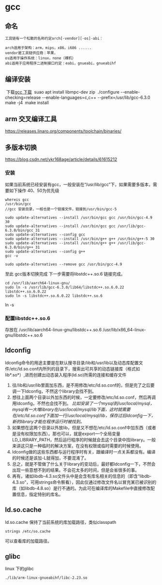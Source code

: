 gcc
==================
## 命名

```
工具链有一个松散的名称约定arch[-vendor][-os]-abi：

arch适用于架构：arm，mips，x86，i686 ......
vendor是工具链供应商：苹果，
os适用于操作系统：linux，none（裸机）
abi适用于应用程序二进制接口约定：eabi，gnueabi，gnueabihf
```

## 编译安装
​	下载[gcc 下载](https://gcc.gnu.org/mirrors.html) 
​	suao apt install libmpc-dev zip
​	./configure --enable-checking=release --enable-languages=c,c++ --prefix=/usr/lib/gcc-6.3.0
​	make -j4
​	make install

## arm 交叉编译工具
https://releases.linaro.org/components/toolchain/binaries/

## 多版本切换
https://blog.csdn.net/ykr168age/article/details/61615212

### 安装

如果当前系统已经安装有gcc，一般安装在“/usr/lib/gcc”下，如果需要多版本，需要如下操作
40、50为优先级	

```
whereis gcc
/usr/bin/gcc
//gcc 安装目录，一般也是一个链接文件，链接到/usr/bin/gcc-5

sudo update-alternatives --install /usr/bin/gcc gcc /usr/bin/gcc-4.9 30
sudo update-alternatives --install /usr/bin/gcc gcc /usr/lib/gcc-6.3.0/bin/gcc 31
sudo update-alternatives --config gcc
sudo update-alternatives --install /usr/bin/g++ g++ /usr/bin/g++-5 30 
sudo update-alternatives --install /usr/bin/g++ g++ /usr/lib/gcc-6.3.0/bin/g++ 31
sudo update-alternatives --config g++
gcc -v

sudo update-alternatives --remove gcc /usr/bin/gcc-4.9

```
 至此 gcc版本切换完成
 下一步需要将libstdc++.so.6 链接完成。

```
cd /usr/lib/aarch64-linux-gnu/
sudo ln -s /usr/lib/gcc-6.3.0/lib64/libstdc++.so.6.0.22 libstdc++.so.6.0.22
sudo ln -s libstdc++.so.6.0.22 libstdc++.so.6

```
 ln -s 

### 配置libstdc++.so.6
存放在
/usr/lib/aarch64-linux-gnu/libstdc++.so.6
/usr/lib/x86_64-linux-gnu/libstdc++.so.6
## ldconfig
ldconfig命令的用途主要是在默认搜寻目录/lib和/usr/lib以及动态库配置文件/etc/ld.so.conf内所列的目录下，搜索出可共享的动态链接库（格式如lib*.so*）,进而创建出动态装入程序(ld.so)所需的连接和缓存文件

1. 往/lib和/usr/lib里面加东西，是不用修改/etc/ld.so.conf的，但是完了之后要调一下ldconfig，不然这个library会找不到。
2. 想往上面两个目录以外加东西的时候，一定要修改/etc/ld.so.conf，然后再调用ldconfig，不然也会找不到。
	*比如安装了一个mysql到/usr/local/mysql，mysql有一大堆library在/usr/local/mysql/lib下面，这时就需要在/etc/ld.so.conf下面加一行/usr/local/mysql/lib，保存过后ldconfig一下，新的library才能在程序运行时被找到。*
3. 如果想在这两个目录以外放lib，但是又不想在/etc/ld.so.conf中加东西（或者是没有权限加东西）。那也可以，就是export一个全局变量LD_LIBRARY_PATH，然后运行程序的时候就会去这个目录中找library。一般来讲这只是一种临时的解决方案，在没有权限或临时需要的时候使用。
4. ldconfig做的这些东西都与运行程序时有关，跟编译时一点关系都没有。编译的时候还是该加-L就得加，不要混淆了。
5. 总之，就是不管做了什么关于library的变动后，最好都ldconfig一下，不然会出现一些意想不到的结果。不会花太多的时间，但是会省很多的事。
6. 再有，诸如libdb-4.3.so文件头中是会含有库名相关的信息的（即含“libdb-4.3.so”，可用strings命令察看），因此仅通过修改文件名以冒充某已被识别的库（如libdb-4.8.so）是行不通的。为此可在编译库的Makefile中直接修改配置信息，指定特别的库名。

## ld.so.cache
ld.so.cache 保持了当前系统的库加载路径，类似classpath

	strings /etc/so.cache

可以查看库的加载路径。
## glibc
linux 下的glibc
	

	./lib/arm-linux-gnueabihf/libc-2.23.so
